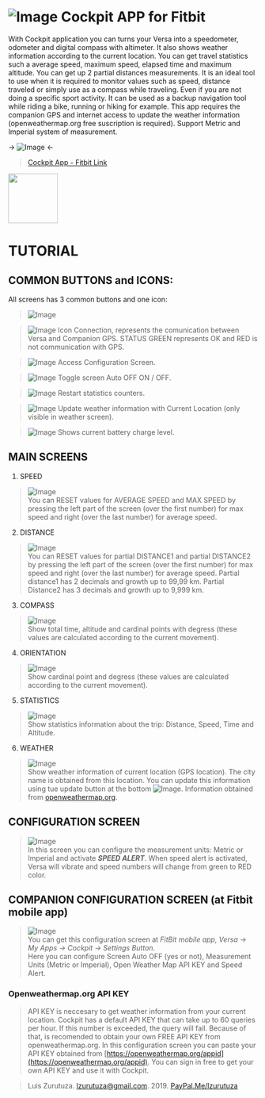 # ![Image](iconFinal.png) Cockpit APP for Fitbit  

With Cockpit application you can turns your Versa into a speedometer, odometer and digital compass with altimeter. 
It also shows weather information according to the current location. You can get travel statistics such a average speed, maximum speed, elapsed time and maximum altitude. You can get up 2 partial distances measurements. 
It is an ideal tool to use when it is required to monitor values such as speed, distance traveled or simply use as a compass while traveling. Even if you are not doing a specific sport activity.
It can be used as a backup navigation tool while riding a bike, running or hiking for example.
This app requires the companion GPS and internet access to update the weather information (openweathermap.org free suscription is required).
Support Metric and Imperial system of measurement.

 -> ![Image](Preview.png) <-

>[Cockpit App - Fitbit Link](https://gallery.fitbit.com/details/7bdad603-63fa-4cb1-924c-8035e23bb368)
<img align="center" width="100" height="100" src="http://www.fillmurray.com/100/100">

# TUTORIAL

## COMMON BUTTONS and ICONS:

All screens has 3 common buttons and one icon:  

>![Image](Cockpit_PRO_speed.png)  

>![Image](icn_status.png)  Icon Connection, represents the comunication between Versa and Companion GPS.
STATUS GREEN represents OK and RED is not communication with GPS.  

>![Image](btn_combo_conf_p.png)  Access Configuration Screen.  

>![Image](btn_pantallaOff.png)  Toggle screen Auto OFF ON / OFF.  

>![Image](btn_combo_reset_p.png)  Restart statistics counters.  

>![Image](btn_reset2.png)  Update weather information with Current Location (only visible in weather screen).  

>![Image](icn_battery.PNG)  Shows current battery charge level.

## MAIN SCREENS

1. SPEED  

 >![Image](Cockpit_speed.png)  
You can RESET values for AVERAGE SPEED and MAX SPEED by pressing the left part of the screen (over the first number) for max speed and right (over the last number) for average speed. 
 

2. DISTANCE

>![Image](Cockpit_Distance.png)  
You can RESET values for partial DISTANCE1 and partial DISTANCE2 by pressing the left part of the screen (over the first number) for max speed and right (over the last number) for average speed. Partial distance1 has 2 decimals and growth up to 99,99 km. Partial Distance2 has 3 decimals and growth up to 9,999 km. 


3. COMPASS

>![Image](Cockpit_PRO_Compass.png)  
Show total time, altitude and cardinal points with degress (these values are calculated according to the current movement).  

4. ORIENTATION

>![Image](Cockpit_PRO_Orientation.png)  
Show cardinal point and degress (these values are calculated according to the current movement).

5. STATISTICS

>![Image](Cockpit_PRO_Statistics.png)  
Show statistics information about the trip: Distance, Speed, Time and Altitude.

6. WEATHER

>![Image](Cockpit_PRO_Weather.png)  
Show weather information of current location (GPS location). The city name is obtained from this location. You can update this information using tue update button at the bottom ![Image](btn_reset2.png).
Information obtained from [openweathermap.org](https://openweathermap.org/).

## CONFIGURATION SCREEN

>![Image](Cockpit_PRO_cfg.png)  
In this screen you can configure the measurement units: Metric or Imperial and activate **_SPEED ALERT_**. When speed alert is activated, Versa will vibrate and speed numbers will change from green to RED color. 

## COMPANION CONFIGURATION SCREEN (at Fitbit mobile app)

>![Image](Companion_screen.png)  
You can get this configuration screen at _FitBit mobile app, Versa -> My Apps -> Cockpit -> Settings Button_.  
Here you can configure Screen Auto OFF (yes or not), Measurement Units (Metric or Imperial), Open Weather Map API KEY and Speed Alert.  

### Openweathermap.org API KEY  
>API KEY is neccesary to get weather information from your current location. Cockpit has a default API KEY that can take up to 60 queries per hour. If this number is exceeded, the query will fail.
Because of that, is recomended to obtain your own FREE API KEY from openweathermap.org.
In this configuration screen you can paste your API KEY obtained from [https://openweathermap.org/appid](https://openweathermap.org/appid). You can sign in free to get your own API KEY and use it with Cockpit.

>Luis Zurutuza. lzurutuza@gmail.com. 2019. [PayPal.Me/lzurutuza](PayPal.Me/lzurutuza)
